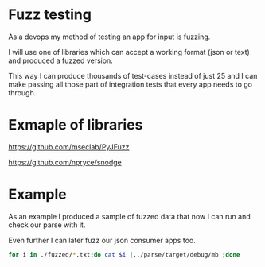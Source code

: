 # Fuzz testing
As a devops my method of testing an app for input is fuzzing.

I will use one of libraries which can accept a working format (json or text) and produced a fuzzed version.

This way I can produce thousands of test-cases instead of just 25 and I can make passing all those part of integration tests that every app needs to go through.

# Exmaple of libraries
https://github.com/mseclab/PyJFuzz

https://github.com/npryce/snodge

# Example

As an example I produced a sample of fuzzed data that now I can run and check our parse with it.

Even further I can later fuzz our json consumer apps too.

```bash
for i in ./fuzzed/*.txt;do cat $i |../parse/target/debug/mb ;done 
```
